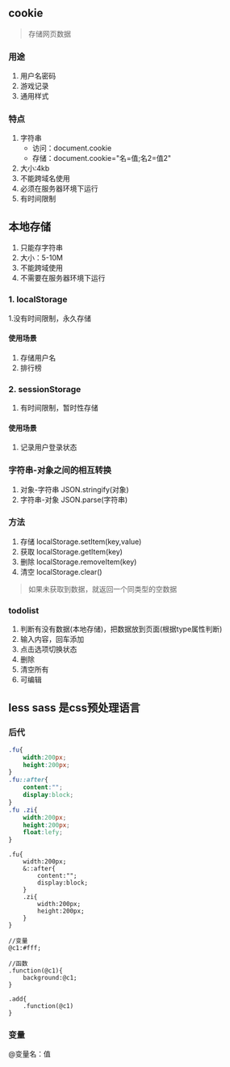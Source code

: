 ## cookie
> 存储网页数据

### 用途
1. 用户名密码
2. 游戏记录
3. 通用样式

### 特点
1. 字符串  
    * 访问：document.cookie
    * 存储：document.cookie="名=值;名2=值2"
2. 大小:4kb
3. 不能跨域名使用
4. 必须在服务器环境下运行
5. 有时间限制

## 本地存储
1. 只能存字符串
2. 大小：5-10M
3. 不能跨域使用
4. 不需要在服务器环境下运行

### 1. localStorage
1.没有时间限制，永久存储
#### 使用场景
1. 存储用户名
2. 排行榜

### 2. sessionStorage
1. 有时间限制，暂时性存储

#### 使用场景
1. 记录用户登录状态

### 字符串-对象之间的相互转换
1. 对象-字符串 JSON.stringify(对象)
2. 字符串-对象 JSON.parse(字符串)



### 方法
1. 存储 localStorage.setItem(key,value)
2. 获取 localStorage.getItem(key)
3. 删除 localStorage.removeItem(key)
4. 清空 localStorage.clear()

> 如果未获取到数据，就返回一个同类型的空数据

### todolist
1. 判断有没有数据(本地存储)，把数据放到页面(根据type属性判断)
2. 输入内容，回车添加
3. 点击选项切换状态
4. 删除
5. 清空所有
6. 可编辑




## less sass 是css预处理语言
### 后代
```css
.fu{
    width:200px;
    height:200px;
}
.fu::after{
    content:"";
    display:block;
}
.fu .zi{
    width:200px;
    height:200px;
    float:lefy;
}
```

```less
.fu{
    width:200px;
    &::after{
        content:"";
        display:block;
    }
    .zi{
        width:200px;
        height:200px;
    }
}

//变量
@c1:#fff;

//函数
.function(@c1){
    background:@c1;
}

.add{
    .function(@c1)
}
```

### 变量
@变量名：值


